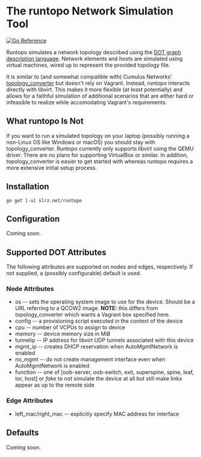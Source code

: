 # The runtopo Network Simulation Tool
[![Go Reference](https://pkg.go.dev/badge/slrz.net/runtopo.svg)](https://pkg.go.dev/slrz.net/runtopo)

Runtopo simulates a network topology described using the [DOT graph description
language](https://www.graphviz.org/doc/info/lang.html). Network elements and
hosts are simulated using virtual machines, wired up to represent the provided
topology file.

It is similar to (and somewhat compatible with) Cumulus Networks'
[topology\_converter](https://gitlab.com/cumulus-consulting/tools/topology_converter)
but doesn't rely on Vagrant. Instead, runtopo interacts directly with libvirt.
This makes it more flexible (at least potentially) and allows for a faithful
simulation of additional scenarios that are either hard or infeasible to
realize while accomodating Vagrant's requirements.


## What runtopo Is Not

If you want to run a simulated topology on your laptop (possibly running a
non-Linux OS like Windows or macOS) you should stay with topology\_converter.
Runtopo currently only supports libvirt using the QEMU driver. There are no
plans for supporting VirtualBox or similar. In addition, topology\_converter is
easier to get started with whereas runtopo requires a more extensive initial
setup process.


## Installation

```
go get [-u] slrz.net/runtopo
```

## Configuration

Coming soon.

## Supported DOT Attributes

The following attributes are supported on nodes and edges, respectively. If not
supplied, a (possibly configurable) default is used.

### Node Attributes
* os -- sets the operating system image to use for the device. Should be a URL
  referring to a QCOW2 image. **NOTE:** this differs from topology\_converter
  which wants a Vagrant box specified here.
* config -- a provisioning script executed in the context of the device
* cpu -- number of VCPUs to assign to device
* memory -- device memory size in MiB
* tunnelip -- IP address for libvirt UDP tunnels associated with this device
* mgmt\_ip -- creates DHCP reservation when AutoMgmtNetwork is enabled
* no\_mgmt -- do not create management interface even when AutoMgmtNetwork is enabled
* function -- one of [oob-server, oob-switch, exit, superspine, spine, leaf,
  tor, host] or *fake* to not simulate the device at all but still make links
  appear as up to the remote side

### Edge Attributes
* left\_mac/right\_mac -- explicitly specify MAC address for interface

## Defaults

Coming soon.
